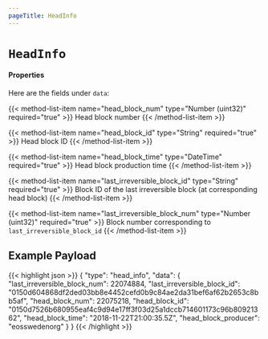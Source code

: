 ```yaml
---
pageTitle: HeadInfo
---
```


# `HeadInfo`

#### Properties

Here are the fields under `data`:

{{< method-list-item name="head_block_num" type="Number (uint32)" required="true" >}}
  Head block number
{{< /method-list-item >}}

{{< method-list-item name="head_block_id" type="String" required="true" >}}
  Head block ID
{{< /method-list-item >}}

{{< method-list-item name="head_block_time" type="DateTime" required="true" >}}
  Head block production time
{{< /method-list-item >}}

{{< method-list-item name="last_irreversible_block_id" type="String" required="true" >}}
  Block ID of the last irreversible block (at corresponding head block)
{{< /method-list-item >}}

{{< method-list-item name="last_irreversible_block_num" type="Number (uint32)" required="true" >}}
  Block number corresponding to `last_irreversible_block_id`
{{< /method-list-item >}}

## Example Payload

{{< highlight json >}}
{
  "type": "head_info",
  "data": {
    "last_irreversible_block_num": 22074884,
    "last_irreversible_block_id": "0150d604868df2ded03bb8e4452cefd0b9c84ae2da31bef6af62b2653c8bb5af",
    "head_block_num": 22075218,
    "head_block_id": "0150d7526b680955eaf4c9d94e17ff3f03d25a1dccb714601173c96b80921362",
    "head_block_time": "2018-11-22T21:00:35.5Z",
    "head_block_producer": "eosswedenorg"
  }
}
{{< /highlight >}}